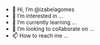 - 👋 Hi, I’m @izabelagomes
- 👀 I’m interested in ...
- 🌱 I’m currently learning ...
- 💞️ I’m looking to collaborate on ...
- 📫 How to reach me ...

<!---
izabelagomes/izabelagomes is a ✨ special ✨ repository because its `README.md` (this file) appears on your GitHub profile.
You can click the Preview link to take a look at your changes.
--->
